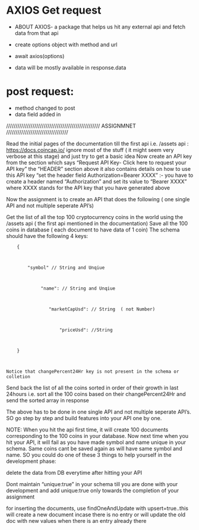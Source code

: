 # AXIOS Get request

- ABOUT AXIOS- a package that helps us hit any external api and fetch data from that api


- create options object with method and url
- await axios(options)
- data will be mostly available in response.data

# post request:
- method changed to post
- data field added in 


//////////////////////////////////////////////////                           ASSIGNMNET                     /////////////////////////////////

Read the initial pages of the documentation till the first api i.e. /assets api  : https://docs.coincap.io/
ignore most of the stuff ( it might seem very verbose at this stage) and just try to get a basic idea 
Now create an API key from the section which says  “Request API Key- Click here to request your API key”
the “HEADER” section above it also contains details on how to use this API key
“set the header field Authorization=Bearer XXXX” :- you have to create a header named “Authorization” and set its value to “Bearer XXXX” where XXXX stands for the API key that you have generated above






Now the assignment is to create an API that does the following ( one single API and not multiple seperate API’s)



Get the list of all the top 100 cryptocurrency coins in the world using the /assets api ( the first api mentioned in the documentation)
Save all the 100 coins in database ( each document to have data of 1 coin)
The schema should have the following 4 keys:


        {



            "symbol" // String and Unqiue



                 "name": // String and Unqiue



                    "marketCapUsd": // String  ( not Number)



                        "priceUsd": //String



        }



    Notice that changePercent24Hr key is not present in the schema or colletion







Send back the list of all the coins sorted in order of their growth in last 24hours   i.e. sort all the 100 coins based on their changePercent24Hr and send the sorted array in response


    



The above has to be done in one single API and not multiple seperate API’s. SO go step by step and build features into your API one by one.





NOTE: When you hit the api first time, it will create 100 documents corresponding to the 100 coins in your database. Now next time when you hit your API, it will fail as you have made symbol and name unique in your schema. Same coins cant be saved again as will have same symbol and name. SO you could do one of these 3 things to help yourself in the development phase:


	
delete the data from DB everytime after hitting your API 
	
Dont maintain “unique:true” in your schema till you are done with your development and add unique:true only towards the completion of your assignment
	
for inserting the documents, use findOneAndUpdate with upsert=true..this will create a new document incase there is no entry or will update the old doc with new values when there is an entry already there
